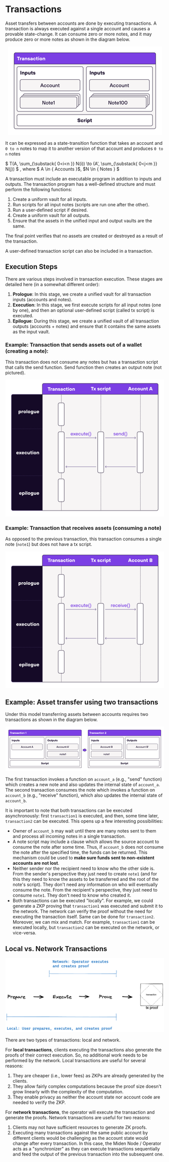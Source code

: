# Transactions
Asset transfers between accounts are done by executing transactions. A transaction is always executed against a single account and causes a provable state-change. It can consume zero or more notes, and it may produce zero or more notes as shown in the diagram below.

<p align="center">
    <img src="../diagrams/architecture/transaction/Transaction.png">
</p>

It can be expressed as a state-transition function that takes an account and `0 to n` notes to map it to another version of that account and produces `0 to n` notes   

$
T(A, \sum_{\substack{
   0<i<n
  }} 
 N(i)) \to (A', \sum_{\substack{
   0<j<m
  }}
 N(j))
$
, where  $ A \in { Accounts }$, $N \in { Notes } $

A transaction must include an executable program in addition to inputs and outputs. The transaction program has a well-defined structure and must perform the following functions:

1. Create a uniform vault for all inputs.
2. Run scripts for all input notes (scripts are run one after the other).
3. Run a user-defined script if desired.
4. Create a uniform vault for all outputs.
5. Ensure that the assets in the unified input and output vaults are the same.

The final point verifies that no assets are created or destroyed as a result of the transaction.

A user-defined transaction script can also be included in a transaction.

## Execution Steps 
There are various steps involved in transaction execution. These stages are detailed here (in a somewhat different order):

1. **Prologue**: In this stage, we create a unified vault for all transaction inputs (accounts and notes).
2. **Execution**: In this stage, we first execute scripts for all input notes (one by one), and then an optional user-defined script (called tx script) is executed.
3. **Epilogue**: During this stage, we create a unified vault of all transaction outputs (accounts + notes) and ensure that it contains the same assets as the input vault.

### Example: Transaction that sends assets out of a wallet (creating a note):

This transaction does not consume any notes but has a transaction script that calls the send function. Send function then creates an output note (not pictured).

<p align="center">
    <img src="../diagrams/architecture/transaction/Transaction_Example_Send_Asset.png">
</p>

### Example: Transaction that receives assets (consuming a note)
   
As opposed to the previous transaction, this transaction consumes a single note (`note1`) but does not have a tx script.

<p align="center">
    <img src="../diagrams/architecture/transaction/Transaction_Example_Receive_Asset.png">
</p>

## Example: Asset transfer using two transactions

Under this model transferring assets between accounts requires two transactions as shown in the diagram below.

<p align="center">
    <img src="../diagrams/architecture/transaction/Transaction_Flow.png">
</p>

The first transaction invokes a function on `account_a` (e.g., "send" function) which creates a new note and also updates the internal state of `account_a`. The second transaction consumes the note which invokes a function on `account_b` (e.g., "receive" function), which also updates the internal state of `account_b`.

It is important to note that both transactions can be executed asynchronously: first `transaction1` is executed, and then, some time later, `transaction2` can be executed. This opens up a few interesting possibilities:

* Owner of `account_b` may wait until there are many notes sent to them and process all incoming notes in a single transaction.
* A note script may include a clause which allows the source account to consume the note after some time. Thus, if `account_b` does not consume the note after the specified time, the funds can be returned. This mechanism could be used to **make sure funds sent to non-existent accounts are not lost**.
* Neither sender nor the recipient need to know who the other side is. From the sender's perspective they just need to create `note1` (and for this they need to know the assets to be transferred and the root of the note's script). They don't need any information on who will eventually consume the note. From the recipient's perspective, they just need to consume `note1`. They don't need to know who created it.
* Both transactions can be executed "locally". For example, we could generate a ZKP proving that `transaction1` was executed and submit it to the network. The network can verify the proof without the need for executing the transaction itself. Same can be done for `transaction2`. Moreover, we can mix and match. For example, `transaction1` can be executed locally, but `transaction2` can be executed on the network, or vice-versa.

## Local vs. Network Transactions

<p align="center">
    <img src="../diagrams/architecture/transaction/Local_vs_Network_Transaction.png">
</p>

There are two types of transactions: local and network.

For **local transactions**, clients executing the transactions also generate the proofs of their correct execution. So, no additional work needs to be performed by the network. Local transactions are useful for several reasons:

1. They are cheaper (i.e., lower fees) as ZKPs are already generated by the clients.
2. They allow fairly complex computations because the proof size doesn't grow linearly with the complexity of the computation.
3. They enable privacy as neither the account state nor account code are needed to verify the ZKP.

For **network transactions**, the operator will execute the transaction and generate the proofs. Network transactions are useful for two reasons:

1. Clients may not have sufficient resources to generate ZK proofs.
2. Executing many transactions against the same public account by different clients would be challenging as the account state would change after every transaction. In this case, the Miden Node / Operator acts as a "synchronizer" as they can execute transactions sequentially and feed the output of the previous transaction into the subsequent one.

